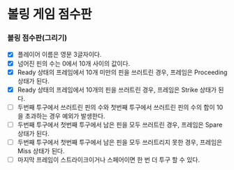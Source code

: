 # 볼링 게임 점수판
### 볼링 점수판(그리기)
- [x] 플레이어 이름은 영문 3글자이다.
- [x] 넘어진 핀의 수는 0에서 10개 사이의 값이다.
- [x] Ready 상태의 프레임에서 10개 미만의 핀을 쓰러트린 경우, 프레임은 Proceeding 상태가 된다.
- [x] Ready 상태의 프레임에서 10개의 핀을 쓰러트린 경우, 프레임은 Strike 상태가 된다.
- [ ] 두번째 투구에서 쓰러트린 핀의 수와 첫번째 투구에서 쓰러트린 핀의 수의 합이 10을 초과하는 경우 예외가 발생한다. 
- [ ] 두번째 투구에서 첫번째 투구에서 남은 핀을 모두 쓰러트린 경우, 프레임은 Spare 상태가 된다.
- [ ] 두번째 투구에서 첫번째 투구에서 남은 핀을 모두 쓰러트리지 못한 경우, 프레임은 Miss 상태가 된다.
- [ ] 마지막 프레임이 스트라이크이거나 스페어이면 한 번 더 투구 할 수 있다. 
